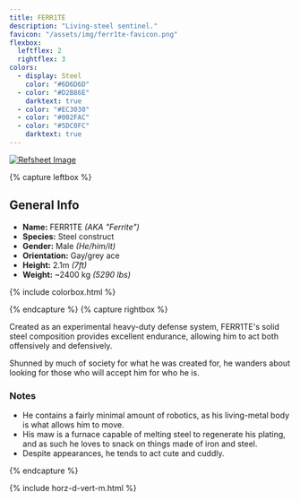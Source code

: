 ```yaml
---
title: FERR1TE
description: "Living-steel sentinel."
favicon: "/assets/img/ferr1te-favicon.png"
flexbox:
  leftflex: 2
  rightflex: 3
colors:
  - display: Steel
    color: "#6D6D6D"
  - color: "#D2B86E"
    darktext: true
  - color: "#EC3030"
  - color: "#002FAC"
  - color: "#5DC0FC"
    darktext: true
---
```


[![Refsheet Image](/assets/img/iron_boi_reference.png)](/assets/img/iron_boi_reference.png)

{% capture leftbox %}

## General Info
- **Name:** FERR1TE *(AKA "Ferrite")*
- **Species:** Steel construct
- **Gender:** Male *(He/him/it)*
- **Orientation:** Gay/grey ace
- **Height:** 2.1m *(7ft)*
- **Weight:** ~2400 kg *(5290 lbs)*

{% include colorbox.html %}

{% endcapture %}
{% capture rightbox %}

Created as an experimental heavy-duty defense system, FERR1TE's solid steel composition provides excellent endurance, allowing him to act both offensively and defensively.

Shunned by much of society for what he was created for, he wanders about looking for those who will accept him for who he is.

### Notes
- He contains a fairly minimal amount of robotics, as his living-metal body is what allows him to move.
- His maw is a furnace capable of melting steel to regenerate his plating, and as such he loves to snack on things made of iron and steel.
- Despite appearances, he tends to act cute and cuddly.

{% endcapture %}

<!-- Turns capture groups into a flex box. Must come after capture groups. -->
{% include horz-d-vert-m.html %}
